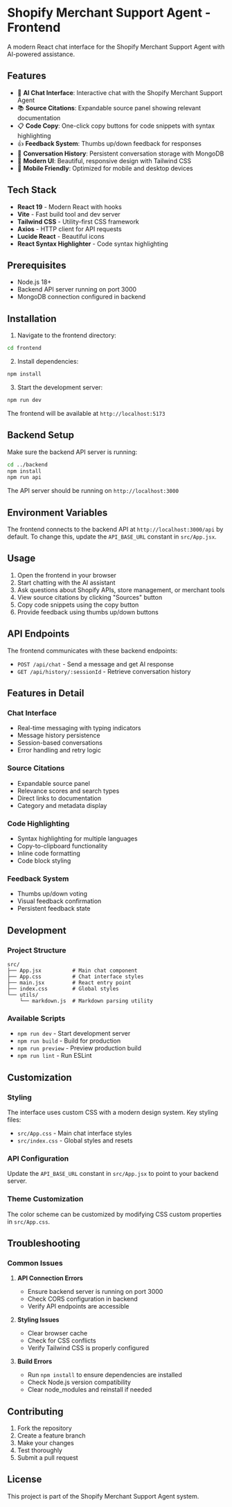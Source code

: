 # Shopify Merchant Support Agent - Frontend

A modern React chat interface for the Shopify Merchant Support Agent with AI-powered assistance.

## Features

- 🤖 **AI Chat Interface**: Interactive chat with the Shopify Merchant Support Agent
- 📚 **Source Citations**: Expandable source panel showing relevant documentation
- 📋 **Code Copy**: One-click copy buttons for code snippets with syntax highlighting
- 👍 **Feedback System**: Thumbs up/down feedback for responses
- 💾 **Conversation History**: Persistent conversation storage with MongoDB
- 🎨 **Modern UI**: Beautiful, responsive design with Tailwind CSS
- 📱 **Mobile Friendly**: Optimized for mobile and desktop devices

## Tech Stack

- **React 19** - Modern React with hooks
- **Vite** - Fast build tool and dev server
- **Tailwind CSS** - Utility-first CSS framework
- **Axios** - HTTP client for API requests
- **Lucide React** - Beautiful icons
- **React Syntax Highlighter** - Code syntax highlighting

## Prerequisites

- Node.js 18+
- Backend API server running on port 3000
- MongoDB connection configured in backend

## Installation

1. Navigate to the frontend directory:

```bash
cd frontend
```

2. Install dependencies:

```bash
npm install
```

3. Start the development server:

```bash
npm run dev
```

The frontend will be available at `http://localhost:5173`

## Backend Setup

Make sure the backend API server is running:

```bash
cd ../backend
npm install
npm run api
```

The API server should be running on `http://localhost:3000`

## Environment Variables

The frontend connects to the backend API at `http://localhost:3000/api` by default. To change this, update the `API_BASE_URL` constant in `src/App.jsx`.

## Usage

1. Open the frontend in your browser
2. Start chatting with the AI assistant
3. Ask questions about Shopify APIs, store management, or merchant tools
4. View source citations by clicking "Sources" button
5. Copy code snippets using the copy button
6. Provide feedback using thumbs up/down buttons

## API Endpoints

The frontend communicates with these backend endpoints:

- `POST /api/chat` - Send a message and get AI response
- `GET /api/history/:sessionId` - Retrieve conversation history

## Features in Detail

### Chat Interface

- Real-time messaging with typing indicators
- Message history persistence
- Session-based conversations
- Error handling and retry logic

### Source Citations

- Expandable source panel
- Relevance scores and search types
- Direct links to documentation
- Category and metadata display

### Code Highlighting

- Syntax highlighting for multiple languages
- Copy-to-clipboard functionality
- Inline code formatting
- Code block styling

### Feedback System

- Thumbs up/down voting
- Visual feedback confirmation
- Persistent feedback state

## Development

### Project Structure

```
src/
├── App.jsx          # Main chat component
├── App.css          # Chat interface styles
├── main.jsx         # React entry point
├── index.css        # Global styles
└── utils/
    └── markdown.js  # Markdown parsing utility
```

### Available Scripts

- `npm run dev` - Start development server
- `npm run build` - Build for production
- `npm run preview` - Preview production build
- `npm run lint` - Run ESLint

## Customization

### Styling

The interface uses custom CSS with a modern design system. Key styling files:

- `src/App.css` - Main chat interface styles
- `src/index.css` - Global styles and resets

### API Configuration

Update the `API_BASE_URL` constant in `src/App.jsx` to point to your backend server.

### Theme Customization

The color scheme can be customized by modifying CSS custom properties in `src/App.css`.

## Troubleshooting

### Common Issues

1. **API Connection Errors**

   - Ensure backend server is running on port 3000
   - Check CORS configuration in backend
   - Verify API endpoints are accessible

2. **Styling Issues**

   - Clear browser cache
   - Check for CSS conflicts
   - Verify Tailwind CSS is properly configured

3. **Build Errors**
   - Run `npm install` to ensure dependencies are installed
   - Check Node.js version compatibility
   - Clear node_modules and reinstall if needed

## Contributing

1. Fork the repository
2. Create a feature branch
3. Make your changes
4. Test thoroughly
5. Submit a pull request

## License

This project is part of the Shopify Merchant Support Agent system.
